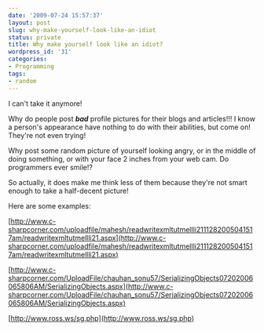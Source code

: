 ```yaml
---
date: '2009-07-24 15:57:37'
layout: post
slug: why-make-yourself-look-like-an-idiot
status: private
title: Why make yourself look like an idiot?
wordpress_id: '31'
categories:
- Programming
tags:
- random
---
```


I can't take it anymore!

Why do people post **_bad_** profile pictures for their blogs and articles!!!  I know a person's appearance have nothing to do with their abilities, but come on!  They're not even trying!

Why post some random picture of yourself looking angry, or in the middle of doing something, or with your face 2 inches from your web cam.  Do programmers ever smile!?

So actually, it does make me think less of them because they're not smart enough to take a half-decent picture!

Here are some examples:

[http://www.c-sharpcorner.com/uploadfile/mahesh/readwritexmltutmellli2111282005041517am/readwritexmltutmellli21.aspx](http://www.c-sharpcorner.com/uploadfile/mahesh/readwritexmltutmellli2111282005041517am/readwritexmltutmellli21.aspx)

[http://www.c-sharpcorner.com/UploadFile/chauhan_sonu57/SerializingObjects07202006065806AM/SerializingObjects.aspx](http://www.c-sharpcorner.com/UploadFile/chauhan_sonu57/SerializingObjects07202006065806AM/SerializingObjects.aspx)

[http://www.ross.ws/sg.php](http://www.ross.ws/sg.php)
